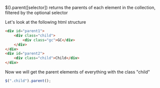$().parent([selector]) returns the parents of each element in the collection, filtered by the optional selector

Let's look at the following html structure

```html
<div id="parent1">
    <div class="child">
        <div class="gc">GC</div>
    </div>
</div>
<div id="parent2">
    <div class="child">Child</div>
</div>
```


Now we will get the parent elements of everything with the class "child"
```js
$(".child").parent();
```

